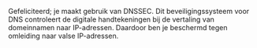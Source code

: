Gefeliciteerd; je maakt gebruik van DNSSEC. Dit beveiligingssysteem voor DNS controleert de digitale handtekeningen bij de vertaling van domeinnamen naar IP-adressen. Daardoor ben je beschermd tegen omleiding naar valse IP-adressen.
